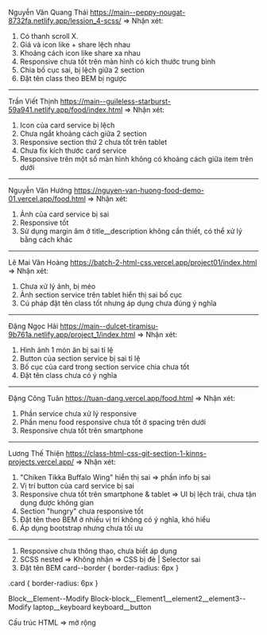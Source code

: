 Nguyễn Văn Quang Thái
https://main--peppy-nougat-8732fa.netlify.app/lession_4-scss/
=> Nhận xét:
  1. Có thanh scroll X.
  2. Giá và icon like + share lệch nhau
  3. Khoảng cách icon like share xa nhau
  4. Responsive chưa tốt trên màn hình có kích thước trung bình
  5. Chia bố cục sai, bị lệch giữa 2 section
  6. Đặt tên class theo BEM bị ngược


----------
Trần Viết Thịnh
https://main--guileless-starburst-59a941.netlify.app/food/index.html
=> Nhận xét:
  1. Icon của card service bị lệch
  2. Chưa ngắt khoảng cách giữa 2 section
  3. Responsive section thứ 2 chưa tốt trên tablet
  4. Chưa fix kích thước card service
  5. Responsive trên một số màn hình không có khoảng cách giữa item trên dưới


----------
Nguyễn Văn Hướng
https://nguyen-van-huong-food-demo-01.vercel.app/food.html
=> Nhận xét:
  1. Ảnh của card service bị sai
  2. Responsive tốt
  3. Sử dụng margin âm ở title__description không cần thiết, có thể xử lý bằng cách khác


----------
Lê Mai Văn Hoàng
https://batch-2-html-css.vercel.app/project01/index.html
=> Nhận xét:
  1. Chưa xử lý ảnh, bị méo
  2. Ảnh section service trên tablet hiển thị sai bố cục
  3. Cú pháp đặt tên class tốt nhưng áp dụng chưa đúng ý nghĩa


----------
Đặng Ngọc Hải
https://main--dulcet-tiramisu-9b761a.netlify.app/project_1/index.html
=> Nhận xét:
  1. Hình ảnh 1 món ăn bị sai tỉ lệ
  2. Button của section service bị sai tỉ lệ
  3. Bố cục của card trong section service chia chưa tốt
  4. Đặt tên class chưa có ý nghĩa


----------
Đặng Công Tuân
https://tuan-dang.vercel.app/food.html
=> Nhận xét:
  1. Phần service chưa xử lý responsive
  2. Phần menu food responsive chưa tốt ở spacing trên dưới
  3. Responsive chưa tốt trên smartphone


----------
Lương Thế Thiện
https://class-html-css-git-section-1-kinns-projects.vercel.app/
=> Nhận xét:
  1. "Chiken Tikka Buffalo Wing" hiển thị sai => phần info bị sai
  2. Vị trí button của card service bị sai
  3. Responsive chưa tốt trên smartphone & tablet => UI bị lệch trái, chưa tận dụng được không gian
  4. Section "hungry" chưa responsive tốt
  5. Đặt tên theo BEM ở nhiều vị trí không có ý nghĩa, khó hiểu
  6. Áp dụng bootstrap nhưng chưa tối ưu







  ----
  1. Responsive chưa thông thạo, chưa biết áp dụng
  2. SCSS nested => Không nhận => CSS bị đè | Selector sai
  3. Đặt tên BEM card--border {
    border-radius: 6px
  }

  .card {
    border-radius: 6px
  }

  Block__Element--Modify
  Block-block__Element1__element2__element3--Modify
  laptop__keyboard
   keyboard__button

  Cấu trúc HTML => mở rộng
 